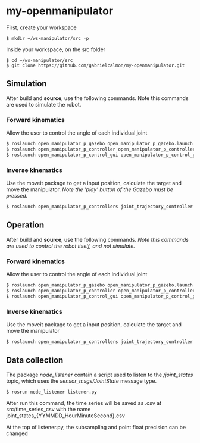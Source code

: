 # my-openmanipulator

First, create your workspace
```
$ mkdir ~/ws-manipulator/src -p
``` 

Inside your workspace, on the src folder
```
$ cd ~/ws-manipulator/src
$ git clone https://github.com/gabrielcalmon/my-openmanipulator.git
``` 

## Simulation
After build and **source**, use the following commands.
Note this commands are used to simulate the robot.
### Forward kinematics
Allow the user to control the angle of each individual joint
```bash
$ roslaunch open_manipulator_p_gazebo open_manipulator_p_gazebo.launch
$ roslaunch open_manipulator_p_controller open_manipulator_p_controller.launch use_platform:=false
$ roslaunch open_manipulator_p_control_gui open_manipulator_p_control_gui.launch
```

### Inverse kinematics
Use the moveit package to get a input position, calculate the target and move the manipulator.
*Note the 'play' button of the Gazebo must be pressed.*
```bash
$ roslaunch open_manipulator_p_controllers joint_trajectory_controller.launch sim:=true
```

## Operation
After build and **source**, use the following commands.
*Note this commands are used to control the robot itself, and not simulate.*
### Forward kinematics
Allow the user to control the angle of each individual joint

```bash
$ roslaunch open_manipulator_p_gazebo open_manipulator_p_gazebo.launch
$ roslaunch open_manipulator_p_controller open_manipulator_p_controller.launch use_platform:=false
$ roslaunch open_manipulator_p_control_gui open_manipulator_p_control_gui.launch
```

### Inverse kinematics
Use the moveit package to get a input position, calculate the target and move the manipulator

```bash
$ roslaunch open_manipulator_p_controllers joint_trajectory_controller.launch sim:=false
```

## Data collection
The package *node_listener* contain a script used to listen to the */joint_states* topic, which uses the *sensor_msgs/JointState* message type.

```bash
$ rosrun node_listener listener.py
```

After run this command, the time series will be saved as .csv at src/time_series_csv with the name joint_states_{YYMMDD_HourMinuteSecond}.csv

At the top of listener.py, the subsampling and point float precision can be changed